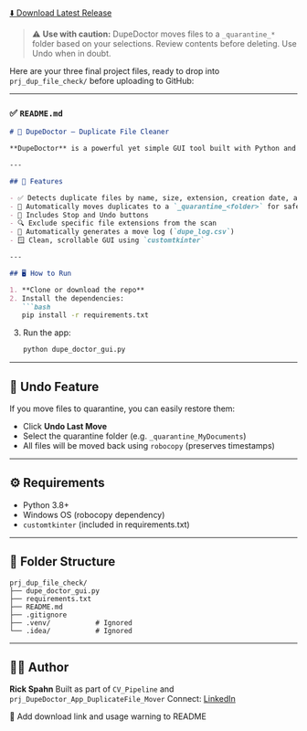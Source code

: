 [⬇️ Download Latest Release](https://github.com/spahnrl/DupeDoctor/releases/latest)

> ⚠️ **Use with caution:** DupeDoctor moves files to a `_quarantine_*` folder based on your selections. Review contents before deleting. Use Undo when in doubt.

Here are your three final project files, ready to drop into `prj_dup_file_check/` before uploading to GitHub:

---

### ✅ `README.md`

````markdown
# 🧹 DupeDoctor – Duplicate File Cleaner

**DupeDoctor** is a powerful yet simple GUI tool built with Python and `customtkinter` to help identify and move duplicate files from any selected folder into a quarantine folder for review. It's designed to clean up redundant backup files (like "Copy", "Copy - Copy") while preserving the original version.

---

## 🚀 Features

- ✅ Detects duplicate files by name, size, extension, creation date, and modified date
- 📁 Automatically moves duplicates to a `_quarantine_<folder>` for safe review
- 🛑 Includes Stop and Undo buttons
- 🔍 Exclude specific file extensions from the scan
- 📝 Automatically generates a move log (`dupe_log.csv`)
- 🪟 Clean, scrollable GUI using `customtkinter`

---

## 🖥️ How to Run

1. **Clone or download the repo**
2. Install the dependencies:
   ```bash
   pip install -r requirements.txt
````

3. Run the app:

   ```bash
   python dupe_doctor_gui.py
   ```

---

## 🔁 Undo Feature

If you move files to quarantine, you can easily restore them:

* Click **Undo Last Move**
* Select the quarantine folder (e.g. `_quarantine_MyDocuments`)
* All files will be moved back using `robocopy` (preserves timestamps)

---

## ⚙️ Requirements

* Python 3.8+
* Windows OS (robocopy dependency)
* `customtkinter` (included in requirements.txt)

---

## 📂 Folder Structure

```
prj_dup_file_check/
├── dupe_doctor_gui.py
├── requirements.txt
├── README.md
├── .gitignore
├── .venv/           # Ignored
└── .idea/           # Ignored
```

---

## 👨‍💻 Author

**Rick Spahn**
Built as part of `CV_Pipeline` and `prj_DupeDoctor_App_DuplicateFile_Mover`
Connect: [LinkedIn](https://www.linkedin.com/in/rick-spahn-14ba761/)


📝 Add download link and usage warning to README

